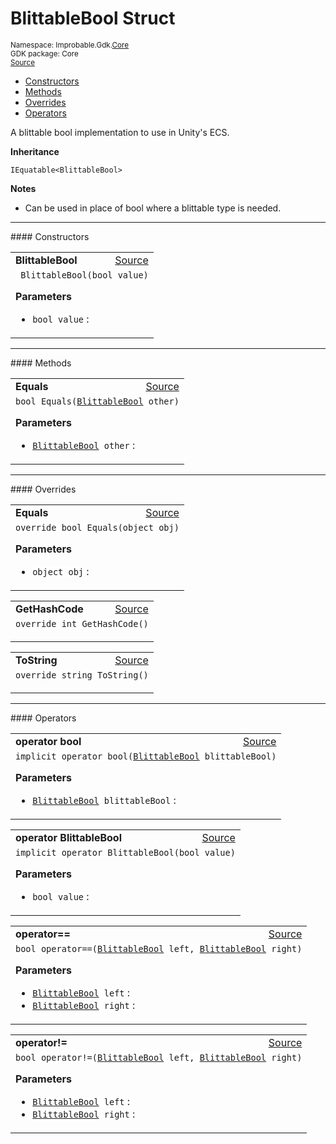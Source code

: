 
# BlittableBool Struct
<sup>
Namespace: Improbable.Gdk.<a href="{{urlRoot}}/api/core-index">Core</a><br/>
GDK package: Core<br/>
<a href="https://www.github.com/spatialos/gdk-for-unity/blob/0.2.0/workers/unity/Packages/com.improbable.gdk.core/Utility/BlittableBool.cs/#L11">Source</a>
<style>
a code {
                    padding: 0em 0.25em!important;
}
code {
                    background-color: #ffffff!important;
}
</style>
</sup>
<nav id="pageToc" class="page-toc"><ul><li><a href="#constructors">Constructors</a>
<li><a href="#methods">Methods</a>
<li><a href="#overrides">Overrides</a>
<li><a href="#operators">Operators</a>
</ul></nav>

</p>



<p>A blittable bool implementation to use in Unity's ECS. </p>



</p>

<b>Inheritance</b>

<code>IEquatable&lt;BlittableBool&gt;</code>


</p>

<b>Notes</b>

- Can be used in place of bool where a blittable type is needed. 









</p>
<hr style="width:100%; border-top-color:#d8d8d8" />
#### Constructors


</p>




<table width="100%">
    <tr>
        <td style="border-right:none"><b>BlittableBool</b></td>
        <td style="border-left:none; text-align:right"><a href="https://www.github.com/spatialos/gdk-for-unity/blob/0.2.0/workers/unity/Packages/com.improbable.gdk.core/Utility/BlittableBool.cs/#L15">Source</a></td>
    </tr>
    <tr>
        <td colspan="2">
<code> BlittableBool(bool value)</code></p>



</p>

<b>Parameters</b>

<ul>
<li><code>bool value</code> : </li>
</ul>





</td>
    </tr>
</table>




</p>
<hr style="width:100%; border-top-color:#d8d8d8" />
#### Methods


</p>




<table width="100%">
    <tr>
        <td style="border-right:none"><b>Equals</b></td>
        <td style="border-left:none; text-align:right"><a href="https://www.github.com/spatialos/gdk-for-unity/blob/0.2.0/workers/unity/Packages/com.improbable.gdk.core/Utility/BlittableBool.cs/#L30">Source</a></td>
    </tr>
    <tr>
        <td colspan="2">
<code>bool Equals(<a href="{{urlRoot}}/api/core/blittable-bool">BlittableBool</a> other)</code></p>



</p>

<b>Parameters</b>

<ul>
<li><code><a href="{{urlRoot}}/api/core/blittable-bool">BlittableBool</a> other</code> : </li>
</ul>





</td>
    </tr>
</table>




</p>
<hr style="width:100%; border-top-color:#d8d8d8" />
#### Overrides


</p>




<table width="100%">
    <tr>
        <td style="border-right:none"><b>Equals</b></td>
        <td style="border-left:none; text-align:right"><a href="https://www.github.com/spatialos/gdk-for-unity/blob/0.2.0/workers/unity/Packages/com.improbable.gdk.core/Utility/BlittableBool.cs/#L35">Source</a></td>
    </tr>
    <tr>
        <td colspan="2">
<code>override bool Equals(object obj)</code></p>



</p>

<b>Parameters</b>

<ul>
<li><code>object obj</code> : </li>
</ul>





</td>
    </tr>
</table>


<table width="100%">
    <tr>
        <td style="border-right:none"><b>GetHashCode</b></td>
        <td style="border-left:none; text-align:right"><a href="https://www.github.com/spatialos/gdk-for-unity/blob/0.2.0/workers/unity/Packages/com.improbable.gdk.core/Utility/BlittableBool.cs/#L45">Source</a></td>
    </tr>
    <tr>
        <td colspan="2">
<code>override int GetHashCode()</code></p>






</td>
    </tr>
</table>


<table width="100%">
    <tr>
        <td style="border-right:none"><b>ToString</b></td>
        <td style="border-left:none; text-align:right"><a href="https://www.github.com/spatialos/gdk-for-unity/blob/0.2.0/workers/unity/Packages/com.improbable.gdk.core/Utility/BlittableBool.cs/#L60">Source</a></td>
    </tr>
    <tr>
        <td colspan="2">
<code>override string ToString()</code></p>






</td>
    </tr>
</table>




</p>
<hr style="width:100%; border-top-color:#d8d8d8" />
#### Operators


</p>




<table width="100%">
    <tr>
        <td style="border-right:none"><b>operator bool</b></td>
        <td style="border-left:none; text-align:right"><a href="https://www.github.com/spatialos/gdk-for-unity/blob/0.2.0/workers/unity/Packages/com.improbable.gdk.core/Utility/BlittableBool.cs/#L20">Source</a></td>
    </tr>
    <tr>
        <td colspan="2">
<code>implicit operator bool(<a href="{{urlRoot}}/api/core/blittable-bool">BlittableBool</a> blittableBool)</code></p>



</p>

<b>Parameters</b>

<ul>
<li><code><a href="{{urlRoot}}/api/core/blittable-bool">BlittableBool</a> blittableBool</code> : </li>
</ul>





</td>
    </tr>
</table>


<table width="100%">
    <tr>
        <td style="border-right:none"><b>operator BlittableBool</b></td>
        <td style="border-left:none; text-align:right"><a href="https://www.github.com/spatialos/gdk-for-unity/blob/0.2.0/workers/unity/Packages/com.improbable.gdk.core/Utility/BlittableBool.cs/#L25">Source</a></td>
    </tr>
    <tr>
        <td colspan="2">
<code>implicit operator BlittableBool(bool value)</code></p>



</p>

<b>Parameters</b>

<ul>
<li><code>bool value</code> : </li>
</ul>





</td>
    </tr>
</table>


<table width="100%">
    <tr>
        <td style="border-right:none"><b>operator==</b></td>
        <td style="border-left:none; text-align:right"><a href="https://www.github.com/spatialos/gdk-for-unity/blob/0.2.0/workers/unity/Packages/com.improbable.gdk.core/Utility/BlittableBool.cs/#L50">Source</a></td>
    </tr>
    <tr>
        <td colspan="2">
<code>bool operator==(<a href="{{urlRoot}}/api/core/blittable-bool">BlittableBool</a> left, <a href="{{urlRoot}}/api/core/blittable-bool">BlittableBool</a> right)</code></p>



</p>

<b>Parameters</b>

<ul>
<li><code><a href="{{urlRoot}}/api/core/blittable-bool">BlittableBool</a> left</code> : </li>
<li><code><a href="{{urlRoot}}/api/core/blittable-bool">BlittableBool</a> right</code> : </li>
</ul>





</td>
    </tr>
</table>


<table width="100%">
    <tr>
        <td style="border-right:none"><b>operator!=</b></td>
        <td style="border-left:none; text-align:right"><a href="https://www.github.com/spatialos/gdk-for-unity/blob/0.2.0/workers/unity/Packages/com.improbable.gdk.core/Utility/BlittableBool.cs/#L55">Source</a></td>
    </tr>
    <tr>
        <td colspan="2">
<code>bool operator!=(<a href="{{urlRoot}}/api/core/blittable-bool">BlittableBool</a> left, <a href="{{urlRoot}}/api/core/blittable-bool">BlittableBool</a> right)</code></p>



</p>

<b>Parameters</b>

<ul>
<li><code><a href="{{urlRoot}}/api/core/blittable-bool">BlittableBool</a> left</code> : </li>
<li><code><a href="{{urlRoot}}/api/core/blittable-bool">BlittableBool</a> right</code> : </li>
</ul>





</td>
    </tr>
</table>



